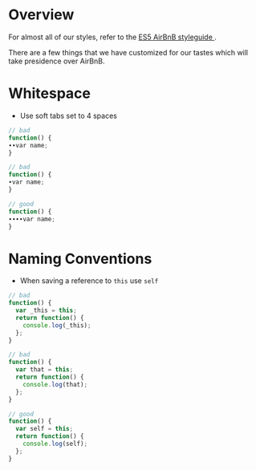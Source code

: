 # Overview

For almost all of our styles, refer to the [ES5 AirBnB styleguide ](https://github.com/airbnb/javascript/tree/master/es5).

There are a few things that we have customized for our tastes which will take presidence over AirBnB.

# Whitespace
* Use soft tabs set to 4 spaces

```js
// bad
function() {
∙∙var name;
}

// bad
function() {
∙var name;
}

// good
function() {
∙∙∙∙var name;
}
```

# Naming Conventions
* When saving a reference to `this` use `self`

```js
// bad
function() {
  var _this = this;
  return function() {
    console.log(_this);
  };
}

// bad
function() {
  var that = this;
  return function() {
    console.log(that);
  };
}

// good
function() {
  var self = this;
  return function() {
    console.log(self);
  };
}
```
